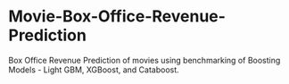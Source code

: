 # Movie-Box-Office-Revenue-Prediction
Box Office Revenue Prediction of movies using benchmarking of Boosting Models - Light GBM, XGBoost, and Cataboost.
